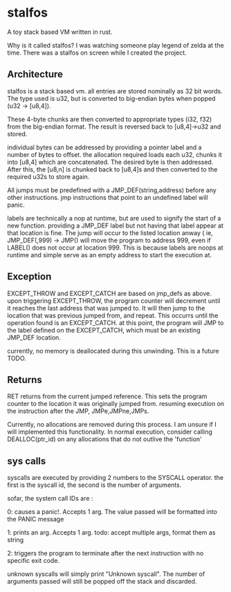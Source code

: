 # stalfos
A toy stack based VM written in rust.

Why is it called stalfos? I was watching someone play legend of zelda at the time. There was a stalfos on screen while I created the project.


## Architecture

stalfos is a stack based vm. all entries are stored nominally as 32 bit words. The type used is u32, but is converted to big-endian bytes when popped (u32 -> [u8,4]).

These 4-byte chunks are then converted to appropriate types (i32, f32) from the big-endian format. The result is reversed back to [u8,4]->u32 and stored.

individual bytes can be addressed by providing a pointer label and a number of bytes to offset. the allocation required loads each u32, chunks it into [u8,4] which are concatenated. The desired byte is then addressed.
 After this, the [u8,n] is chunked back to [u8,4]s and then converted to the required u32s to store again.
 


All jumps must be predefined with a JMP_DEF(string,address) before any other instructions. jmp instructions that point to an undefined label will panic.

labels are technically a nop at runtime, but are used to signify the start of a new function. providing a JMP_DEF label but not having that label appear at that location is fine.  The jump will occur to the listed location anway ( ie, JMP_DEF(<invalid>,999) -> JMP(<invalid>) will move the program to address 999, even if LABEL(<invalid>) does not occur at location 999. This is because labels are noops at runtime and simple serve as an empty address to start the execution at.


## Exception

EXCEPT_THROW and EXCEPT_CATCH are based on jmp_defs as above. upon triggering EXCEPT_THROW, the program counter will decrement until it reaches the last address that was jumped to. It will then jump to the location that was previous jumped from, and repeat. This occurrs until the operation found is an EXCEPT_CATCH. at this point, the program will JMP to the label defined on the EXCEPT_CATCH, which must be an existing JMP_DEF location.

currently, no memory is deallocated during this unwinding. This is a future TODO. 


## Returns

RET returns from the current jumped reference. This sets the program counter to the location it was originally jumped from. resuming execution on the instruction after the JMP, JMPe,JMPne,JMPs.
 
 Currently, no allocations are removed during this process. I am unsure if I will implemented this functionality. In normal execution, consider calling DEALLOC(ptr_id) on any allocations that do not outlive the 'function'
 
 
 ## sys calls
 
 syscalls are executed by providing 2 numbers to the SYSCALL operator. the first is the syscall id, the second is the number of arguments.
 
 sofar, the system call IDs are :
 
 0: causes a panic!. Accepts 1 arg. The value passed will be formatted into the PANIC message
 
 1: prints an arg. Accepts 1 arg. todo: accept multiple args, format them as string
 
 2: triggers the program to terminate after the next instruction with no specific exit code.
 
 unknown syscalls will simply print "Unknown syscall". The number of arguments passed will still be popped off the stack and discarded.
 
